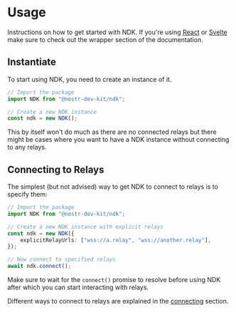 # Usage

Instructions on how to get started with NDK. 
If you're using [React](/react/README.html) or [Svelte](/svelte/README.html) make sure to check out the wrapper section 
of the documentation.

## Instantiate

To start using NDK, you need to create an instance of it.


```ts
// Import the package
import NDK from "@nostr-dev-kit/ndk";

// Create a new NDK instance
const ndk = new NDK();
```

This by itself won't do much as there are no connected relays but there might be cases
where you want to have a NDK instance without connecting to any relays.

## Connecting to Relays

The simplest (but not advised) way to get NDK to connect to relays is to specify them:

```ts
// Import the package
import NDK from "@nostr-dev-kit/ndk";

// Create a new NDK instance with explicit relays
const ndk = new NDK({
    explicitRelayUrls: ["wss://a.relay", "wss://another.relay"],
});

// Now connect to specified relays
await ndk.connect();
```

Make sure to wait for the `connect()` promise to resolve before using NDK after which
you can start interacting with relays.

Different ways to connect to relays are explained in the [connecting](/core/fundamentals/connecting) section.


